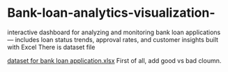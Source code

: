 # Bank-loan-analytics-visualization-
interactive dashboard for analyzing and monitoring bank loan applications — includes loan status trends, approval rates, and customer insights built with Excel
There is dataset file

[dataset for bank loan application.xlsx](https://github.com/user-attachments/files/22458248/dataset.for.bank.loan.application.xlsx)
First of all, add good vs bad cloumn.
